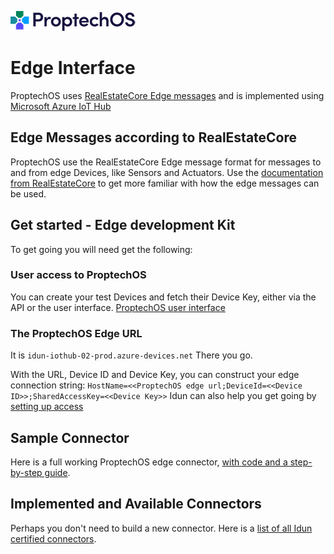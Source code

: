 ![ProptechOS logo](../images/ProptechOS-logotype-ex.png)

# Edge Interface
ProptechOS uses [RealEstateCore Edge messages](https://github.com/RealEstateCore/rec/tree/master/api/edge_messages) and is implemented using [Microsoft Azure IoT Hub](https://azure.microsoft.com/en-us/services/iot-hub/)

## Edge Messages according to RealEstateCore
ProptechOS use the RealEstateCore Edge message format for messages to and from edge Devices, like Sensors and Actuators. Use the [documentation from RealEstateCore](https://github.com/RealEstateCore/rec/tree/master/api/edge_messages) to get more familiar with how the edge messages can be used.

## Get started - Edge development Kit
To get going you will need get the following:

### User access to ProptechOS
You can create your test Devices and fetch their Device Key, either via the API or the user interface.
[ProptechOS user interface](https://proptechos.com/ui)

### The ProptechOS Edge URL
It is `idun-iothub-02-prod.azure-devices.net`
There you go.

With the URL, Device ID and Device Key, you can construct your edge connection string: `HostName=<<ProptechOS edge url;DeviceId=<<Device ID>>;SharedAccessKey=<<Device Key>>`
Idun can also help you get going by [setting up access](dev-kit-via-1password)


## Sample Connector
Here is a full working ProptechOS edge connector, [with code and a step-by-step guide](examples]).

## Implemented and Available Connectors
Perhaps you don't need to build a new connector. Here is a [list of all Idun certified connectors](List-of-Available-Connectors).
